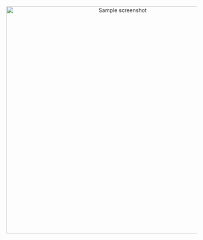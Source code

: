 
<div align="center">
    <a href="https://nicoryy.github.io/Portfolio">
        <img src="https://github.com/nicoryy/Portfolio/assets/96792563/ad5472d5-7eeb-46e4-94d7-c011efcf357e"
            alt="Sample screenshot"
            title="Go to website"
            width="600" >
    </a>
</div>
